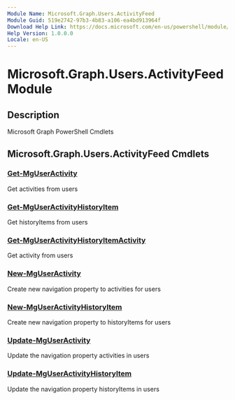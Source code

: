 ```yaml
---
Module Name: Microsoft.Graph.Users.ActivityFeed
Module Guid: 519e2742-97b3-4b83-a106-ea4bd913964f
Download Help Link: https://docs.microsoft.com/en-us/powershell/module/microsoft.graph.users.activityfeed
Help Version: 1.0.0.0
Locale: en-US
---
```


# Microsoft.Graph.Users.ActivityFeed Module
## Description
Microsoft Graph PowerShell Cmdlets

## Microsoft.Graph.Users.ActivityFeed Cmdlets
### [Get-MgUserActivity](Get-MgUserActivity.md)
Get activities from users

### [Get-MgUserActivityHistoryItem](Get-MgUserActivityHistoryItem.md)
Get historyItems from users

### [Get-MgUserActivityHistoryItemActivity](Get-MgUserActivityHistoryItemActivity.md)
Get activity from users

### [New-MgUserActivity](New-MgUserActivity.md)
Create new navigation property to activities for users

### [New-MgUserActivityHistoryItem](New-MgUserActivityHistoryItem.md)
Create new navigation property to historyItems for users

### [Update-MgUserActivity](Update-MgUserActivity.md)
Update the navigation property activities in users

### [Update-MgUserActivityHistoryItem](Update-MgUserActivityHistoryItem.md)
Update the navigation property historyItems in users

